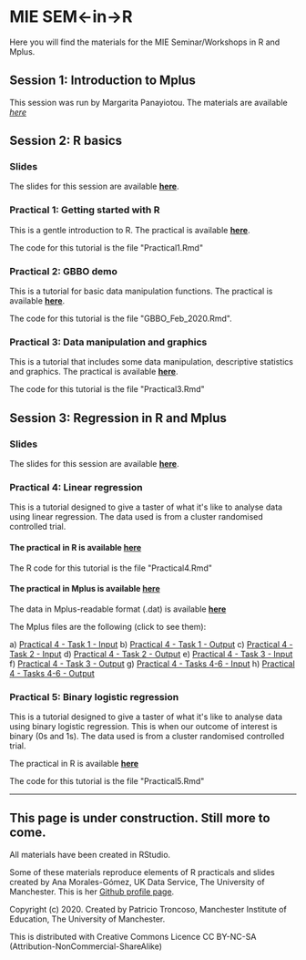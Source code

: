 # MIE SEM<-in->R

Here you will find the materials for the MIE Seminar/Workshops in R and Mplus.

## Session 1: Introduction to Mplus

This session was run by Margarita Panayiotou. The materials are available [*here*](https://www.dropbox.com/sh/s690e0bt8accjnn/AADmMqI3D_7qua1mn96x7Pt2a?dl=0)


## Session 2: R basics

### Slides

The slides for this session are available [**here**](https://github.com/patroncos/MIE_SEM-in-R/blob/master/A%20brief%20Introduction%20to%20R%20(Part%201).pdf).

### Practical 1: Getting started with R

This is a gentle introduction to R. The practical is available [**here**](https://rpubs.com/patroncos/mie_seminar_s2_p1). 

The code for this tutorial is the file "Practical1.Rmd"

### Practical 2: GBBO demo 

This is a tutorial for basic data manipulation functions. The practical is available [**here**](https://rpubs.com/patroncos/mie_seminar_s2_p2). 

The code for this tutorial is the file "GBBO_Feb_2020.Rmd".

### Practical 3: Data manipulation and graphics

This is a tutorial that includes some data manipulation, descriptive statistics and graphics. The practical is available [**here**](https://rpubs.com/patroncos/mie_seminar_s2_p3).

The code for this tutorial is the file "Practical3.Rmd"

## Session 3: Regression in R and Mplus

### Slides

The slides for this session are available [**here**](https://github.com/patroncos/MIE_SEM-in-R/blob/master/Regression%20in%20R%20and%20Mplus.pdf).


### Practical 4: Linear regression

This is a tutorial designed to give a taster of what it's like to analyse data using linear regression. The data used is from a cluster randomised controlled trial.

#### The practical in R is available [**here**](https://rpubs.com/patroncos/mie_seminar_s3_p4)

The R code for this tutorial is the file "Practical4.Rmd"

#### The practical in Mplus is available [**here**](https://github.com/patroncos/MIE_SEM-in-R/blob/master/SEMinRs%20Session%203%20Regression%20in%20Mplus.pdf)

The data in Mplus-readable format (.dat) is available [**here**](https://github.com/patroncos/MIE_SEM-in-R/blob/master/RegressionMplus.dat)

The Mplus files are the following (click to see them):

a) [Practical 4 - Task 1 - Input](https://github.com/patroncos/MIE_SEM-in-R/blob/master/prac4_Task1.inp)
b) [Practical 4 - Task 1 - Output](https://github.com/patroncos/MIE_SEM-in-R/blob/master/prac4_task1.out)
c) [Practical 4 - Task 2 - Input](https://github.com/patroncos/MIE_SEM-in-R/blob/master/prac4_Task2.inp)
d) [Practical 4 - Task 2 - Output](https://github.com/patroncos/MIE_SEM-in-R/blob/master/prac4_task2.out)
e) [Practical 4 - Task 3 - Input](https://github.com/patroncos/MIE_SEM-in-R/blob/master/prac4_Task%203.inp)
f) [Practical 4 - Task 3 - Output](https://github.com/patroncos/MIE_SEM-in-R/blob/master/prac4_task%203.out)
g) [Practical 4 - Tasks 4-6 - Input](https://github.com/patroncos/MIE_SEM-in-R/blob/master/prac4_Task4-6.inp)
h) [Practical 4 - Tasks 4-6 - Output](https://github.com/patroncos/MIE_SEM-in-R/blob/master/prac4_task4-6.out)


### Practical 5: Binary logistic regression

This is a tutorial designed to give a taster of what it's like to analyse data using binary logistic regression. This is when our outcome of interest is binary (0s and 1s). The data used is from a cluster randomised controlled trial.

The practical in R is available [**here**](https://rpubs.com/patroncos/mie_seminar_s3_p5)

The code for this tutorial is the file "Practical5.Rmd"

***

## This page is under construction. Still more to come.


All materials have been created in RStudio.

Some of these materials reproduce elements of R practicals and slides created by Ana Morales-Gómez, UK Data Service, The University of Manchester. This is her [Github profile page](https://github.com/A-mora).

Copyright (c) 2020. Created by Patricio Troncoso, Manchester Institute of Education, The University of Manchester.

This is distributed with Creative Commons Licence CC BY-NC-SA (Attribution-NonCommercial-ShareAlike)
